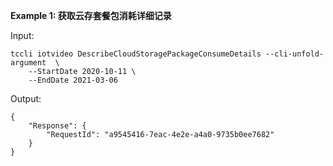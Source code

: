 **Example 1: 获取云存套餐包消耗详细记录**



Input: 

```
tccli iotvideo DescribeCloudStoragePackageConsumeDetails --cli-unfold-argument  \
    --StartDate 2020-10-11 \
    --EndDate 2021-03-06
```

Output: 
```
{
    "Response": {
        "RequestId": "a9545416-7eac-4e2e-a4a0-9735b0ee7682"
    }
}
```

